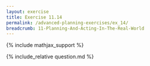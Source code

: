 ```yaml
---
layout: exercise
title: Exercise 11.14
permalink: /advanced-planning-exercises/ex_14/
breadcrumb: 11-Planning-And-Acting-In-The-Real-World
---
```


{% include mathjax_support %}

<div><i class="arrow-up loader" data-chapter="advanced-planning-exercises" data-exercise="ex_14" data-rating="0"></i></div>
{% include_relative question.md %}
